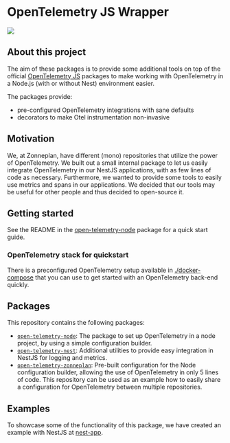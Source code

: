 # OpenTelemetry JS Wrapper

![](https://github.com/zonneplan/open-telemetry-js/actions/workflows/ci-main.yml/badge.svg)

## About this project

The aim of these packages is to provide some additional tools on top of the official [OpenTelemetry JS](https://github.com/open-telemetry/opentelemetry-js) packages to make working with OpenTelemetry in a Node.js (with or without Nest) environment easier.

The packages provide:
- pre-configured OpenTelemetry integrations with sane defaults
- decorators to make Otel instrumentation non-invasive

## Motivation

We, at Zonneplan, have different (mono) repositories that utilize the power of OpenTelemetry. We built out a small internal package to let us easily integrate OpenTelemetry in our NestJS applications, with as few lines of code as necessary. Furthermore, we wanted to provide some tools to easily use metrics and spans in our applications. We decided that our tools may be useful for other people and thus decided to open-source it.

## Getting started

See the README in the [open-telemetry-node](./packages/open-telemetry-node/README.md) package for a quick start guide.

### OpenTelemetry stack for quickstart

There is a preconfigured OpenTelemetry setup available in [./docker-compose](./docker-compose/) that you can use to get started with an OpenTelemetry back-end quickly.

## Packages

This repository contains the following packages:

- [`open-telemetry-node`](./packages/open-telemetry-node/README.md): The package to set up OpenTelemetry in a node project, by using a simple configuration builder.
- [`open-telemetry-nest`](./packages/open-telemetry-nest/README.md): Additional utilities to provide easy integration in NestJS for logging and metrics.
- [`open-telemetry-zonneplan`](./packages/open-telemetry-zonneplan/README.md): Pre-built configuration for the Node configuration builder, allowing the use of OpenTelemetry in only 5 lines of code. This repository can be used as an example how to easily share a configuration for OpenTelemetry between multiple repositories.

## Examples

To showcase some of the functionality of this package, we have created an example with NestJS at [nest-app](./examples/nest-app).
